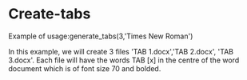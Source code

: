 # Create-tabs
<p>Example of usage:generate_tabs(3,'Times New Roman')</p>
In this example, we will create 3 files 'TAB 1.docx','TAB 2.docx', 'TAB 3.docx'. Each file will have the words TAB [x] in the centre of the word document which is of font size 70 and bolded.
